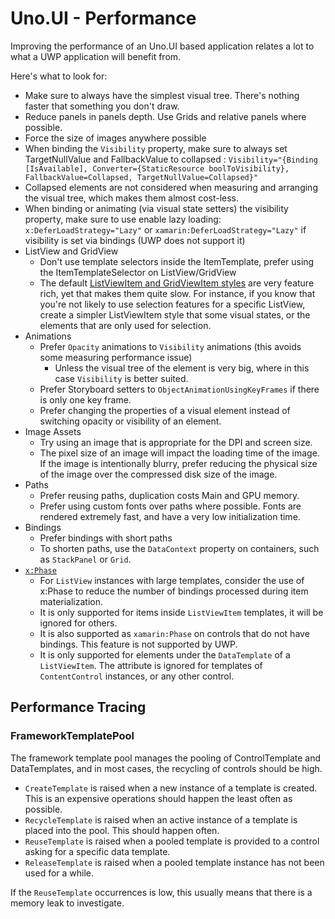 # Uno.UI - Performance

Improving the performance of an Uno.UI based application relates a lot to what a 
UWP application will benefit from.

Here's what to look for:
- Make sure to always have the simplest visual tree. There's nothing faster that something you don't draw.
- Reduce panels in panels depth. Use Grids and relative panels where possible.
- Force the size of images anywhere possible
- When binding the `Visibility` property, make sure to always set TargetNullValue and FallbackValue to collapsed :
	`Visibility="{Binding [IsAvailable], Converter={StaticResource boolToVisibility}, FallbackValue=Collapsed, TargetNullValue=Collapsed}"`
- Collapsed elements are not considered when measuring and arranging the visual tree, which makes them almost cost-less.
- When binding or animating (via visual state setters) the visibility property, make sure to use enable lazy loading:
	`x:DeferLoadStrategy="Lazy"` or `xamarin:DeferLoadStrategy="Lazy"` if visibility is set via bindings (UWP does not support it)
- ListView and GridView
	- Don't use template selectors inside the ItemTemplate, prefer using the ItemTemplateSelector on ListView/GridView
	- The default [ListViewItem and GridViewItem styles](https://github.com/unoplatform/uno/blob/74b7d5d0e953fcdd94223f32f51665af7ce15c60/src/Uno.UI/UI/Xaml/Style/Generic/Generic.xaml#L951) are very feature rich, yet that makes them quite slow. For instance, if you know that you're not likely to use selection features for a specific ListView, create a simpler ListViewItem style that some visual states, or the elements that are only used for selection.
- Animations
	- Prefer `Opacity` animations to `Visibility` animations (this avoids some measuring performance issue)
		- Unless the visual tree of the element is very big, where in this case `Visibility` is better suited.
	- Prefer Storyboard setters to `ObjectAnimationUsingKeyFrames` if there is only one key frame.
	- Prefer changing the properties of a visual element instead of switching opacity or visibility of an element.
- Image Assets
	- Try using an image that is appropriate for the DPI and screen size. 
	- The pixel size of an image will impact the loading time of the image. If the image is intentionally blurry, prefer reducing the physical size of the image over 
	  the compressed disk size of the image.
- Paths
	- Prefer reusing paths, duplication costs Main and GPU memory.
	- Prefer using custom fonts over paths where possible. Fonts are rendered extremely fast, and have a very low initialization time.
- Bindings
	- Prefer bindings with short paths
	- To shorten paths, use the `DataContext` property on containers, such as `StackPanel` or `Grid`.
- [`x:Phase`](https://docs.microsoft.com/en-us/windows/uwp/xaml-platform/x-phase-attribute)
	- For `ListView` instances with large templates, consider the use of x:Phase to reduce the number of bindings processed during item materialization.
	- It is only supported for items inside `ListViewItem` templates, it will be ignored for others.
	- It is also supported as `xamarin:Phase` on controls that do not have bindings. This feature is not supported by UWP.
	- It is only supported for elements under the `DataTemplate` of a `ListViewItem`. The 
	attribute is ignored for templates of `ContentControl` instances, or any other control.


## Performance Tracing

### FrameworkTemplatePool
The framework template pool manages the pooling of ControlTemplate and DataTemplates, and in most cases, the recycling of controls should be high.

- `CreateTemplate` is raised when a new instance of a template is created. This is an expensive operations should happen the least often as possible.
- `RecycleTemplate` is raised when an active instance of a template is placed into the pool. This should happen often.
- `ReuseTemplate` is raised when a pooled template is provided to a control asking for a specific data template.
- `ReleaseTemplate` is raised when a pooled template instance has not been used for a while.

If the `ReuseTemplate` occurrences is low, this usually means that there is a memory leak to investigate.
